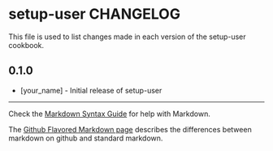 # setup-user CHANGELOG

This file is used to list changes made in each version of the setup-user cookbook.

## 0.1.0
- [your_name] - Initial release of setup-user

- - -
Check the [Markdown Syntax Guide](http://daringfireball.net/projects/markdown/syntax) for help with Markdown.

The [Github Flavored Markdown page](http://github.github.com/github-flavored-markdown/) describes the differences between markdown on github and standard markdown.
